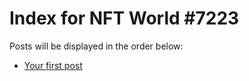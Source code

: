 # Index for NFT World #7223
Posts will be displayed in the order below:

- [Your first post](./001-first.md)

